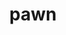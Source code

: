 ---
category: 4-letters
denotation: null
name: pawn
reference_link: https://www.etymonline.com/word/pawn
root_language: null
root_name: null
title: pawn
type: free
word_sums:
- respelling: pawn
  sum: 'Pawn + '
---